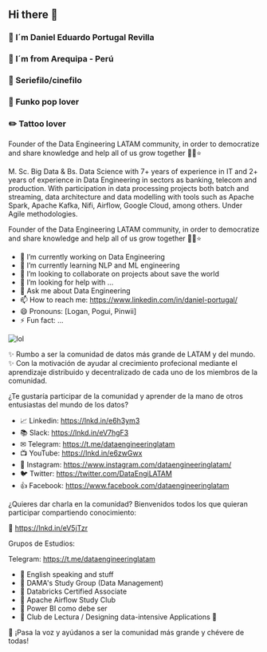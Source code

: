 ## Hi there 🚀 
### 🚀  I´m Daniel Eduardo Portugal Revilla
### 🌋  I´m from Arequipa - Perú
### 🍿  Seriefilo/cinefilo
### 🤖  Funko pop lover
### ✏️  Tattoo lover


Founder of the Data Engineering LATAM community, in order to democratize and share knowledge and help all of us grow together 🚀💫⭐


M. Sc. Big Data & Bs. Data Science with 7+ years of experience in IT and 2+ years of experience in Data Engineering in sectors as banking, telecom and production. With participation in data processing projects both batch and streaming, data architecture and data modelling with tools such as Apache Spark, Apache Kafka, Nifi, Airflow, Google Cloud, among others. Under Agile methodologies.


Founder of the Data Engineering LATAM community, in order to democratize and share knowledge and help all of us grow together 🚀💫⭐


- 🔭 I’m currently working on Data Engineering
- 🌱 I’m currently learning NLP and ML engineering
- 👯 I’m looking to collaborate on projects about save the world
- 🤔 I’m looking for help with ...
- 💬 Ask me about Data Engineering 
- 📫 How to reach me: https://www.linkedin.com/in/daniel-portugal/ 
- 😄 Pronouns: [Logan, Pogui, Pinwii]
- ⚡ Fun fact: ...

![lol](https://user-images.githubusercontent.com/7544049/102917172-b931fc80-4452-11eb-9840-108edd261e7c.jpg)

✨ Rumbo a ser la comunidad de datos más grande de LATAM y del mundo. ✨
Con la motivación de ayudar al crecimiento profecional mediante el aprendizaje distribuido y decentralizado de cada uno de los miembros de la comunidad. 

¿Te gustaría participar de la comunidad y aprender de la mano de otros entusiastas del mundo de los datos?

- 📈 Linkedin: https://lnkd.in/e6h3ym3
- 📚 Slack: https://lnkd.in/eV7hgF3
- ✉ Telegram: https://t.me/dataengineeringlatam
- 📺 YouTube: https://lnkd.in/e6zwGwx
- 📸 Instagram: https://www.instagram.com/dataengineeringlatam/
- 🐦 Twitter: https://twitter.com/DataEngiLATAM
- 👍 Facebook: https://www.facebook.com/dataengineeringlatam


¿Quieres dar charla en la comunidad? Bienvenidos todos los que quieran participar compartiendo conocimiento:

🎤 https://lnkd.in/eV5jTzr

Grupos de Estudios:

Telegram: https://t.me/dataengineeringlatam
- 🎤 English speaking and stuff
- 🎤 DAMA's Study Group (Data Management)
- 🎤 Databricks Certified Associate
- 🎤 Apache Airflow Study Club
- 🎤 Power BI como debe ser
- 🎤 Club de Lectura / Designing data-intensive Applications 🐗

📢 ¡Pasa la voz y ayúdanos a ser la comunidad más grande y chévere de todas!

